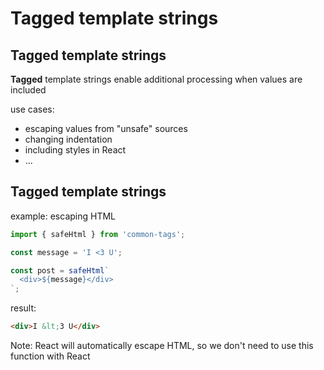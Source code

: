 # Tagged template strings

## Tagged template strings

**Tagged** template strings enable additional processing when values are included

use cases:

- escaping values from "unsafe" sources
- changing indentation
- including styles in React
- ...

## Tagged template strings

example: escaping HTML

```js
import { safeHtml } from 'common-tags';

const message = 'I <3 U';

const post = safeHtml`
  <div>${message}</div>
`;
```

result:

```html
<div>I &lt;3 U</div>
```

Note: React will automatically escape HTML, so we don't need to use this function with React
